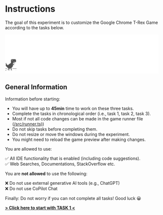 # Instructions

The goal of this experiment is to customize the Google Chrome T-Rex Game according to the tasks below.

![GOAL](./demo.gif)

## General Information

Information before starting:
- You will have up to **45min** time to work on these three tasks. 
- Complete the tasks in chronological order (i.e., task 1, task 2, task 3).
- Most if not all code changes can be made in the game runner file ([/src/runner.ts)](/src/runner.ts))
- Do not skip tasks before completing them.
- Do not resize or move the windows during the experiment.
- You might need to reload the game preview after making changes.

You are allowed to use:

✅ All IDE functionality that is enabled (including code suggestions). <br/>
✅ Web Searches, Documentations, StackOverflow etc.

You are **not allowed** to use the following:

❌ Do not use external generative AI tools (e.g., ChatGPT) <br/>
❌ Do not use CoPilot Chat


Finally: Do not worry if you can not complete all tasks! Good luck 😀

**[> <ins>Click here to start with TASK 1</ins> <](./TASK_1.md)**